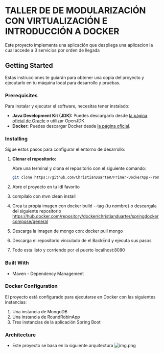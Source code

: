# TALLER DE DE MODULARIZACIÓN CON VIRTUALIZACIÓN E INTRODUCCIÓN A DOCKER

Este proyecto implementa una aplicación que despliega una aplicacion la cual accede a 3 servicios por orden de llegada
## Getting Started

Estas instrucciones te guiarán para obtener una copia del proyecto y ejecutarlo en tu máquina local para desarrollo y pruebas.

### Prerequisites

Para instalar y ejecutar el software, necesitas tener instalado:

- **Java Development Kit (JDK):** Puedes descargarlo desde [la página oficial de Oracle](https://www.oracle.com/java/technologies/javase-jdk11-downloads.html) o utilizar OpenJDK.
- **Docker:** Puedes descargar Docker desde [la página oficial](https://www.docker.com/get-started).

### Installing

Sigue estos pasos para configurar el entorno de desarrollo:

1. **Clonar el repositorio:**

   Abre una terminal y clona el repositorio con el siguiente comando:
   ```bash
   git clone https://github.com/ChristianDuarteR/Primer-DockerApp-Front.git

3. Abre el proyecto en tu idl favorito
4. compilalo con mvn clean install
5. Crea tu propia imagen con docker build --tag {tu nombre} o descargala del siguiente repositorio https://hub.docker.com/repository/docker/christianduarter/springdockercompose/general
6. Descarga la imagen de mongo con:
   docker pull mongo
7. Descarga el repositorio vinculado de el BackEnd y ejecuta sus pasos
9. Todo esta listo y corriendo por el puerto localhost:8080

### Built With

- Maven - Dependency Management

### Docker Configuration
El proyecto está configurado para ejecutarse en Docker con las siguientes instancias:

1. Una instancia de MongoDB
2. Una instancia de RoundRobinApp
3. Tres instancias de la aplicación Spring Boot

### Architecture

- Este proyecto se basa en la siguiente arquitectura
  ![img.png](img.png)